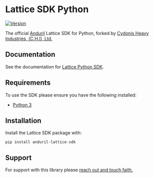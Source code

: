 # Lattice SDK Python

[![Version](https://img.shields.io/pypi/v/anduril-lattice-sdk.svg)](https://pypi.org/project/anduril-lattice-sdk)

The official [Anduril](https://www.anduril.com/) Lattice SDK for Python, forked by [Cydonis Heavy Industries, (C.H.I), Ltd.](https://www.cydonis.co.uk)

## Documentation

See the documentation for [Lattice Python SDK](https://docs.anduril.com/guide/sdks/python).

## Requirements

To use the SDK please ensure you have the following installed:

* [Python 3](https://www.python.org/doc/versions)

## Installation

Install the Lattice SDK package with:

```
pip install anduril-lattice-sdk
```

## Support

For support with this library please [reach out and touch faith.](https://www.youtube.com/watch?v=u1xrNaTO1bI)
